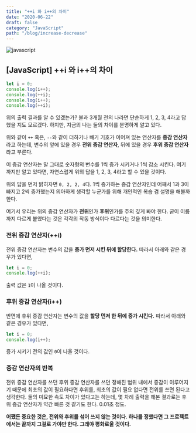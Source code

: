 ```yaml
---
title: "++i 와 i++의 차이"
date: "2020-06-22"
draft: false
category: "JavaScript"
path: "/blog/increase-decrease"
---
```


![javascript](https://blog.martinwork.co.kr/images/javascript/javascript.png)

## [JavaScript] ++i 와 i++의 차이

```js
let i = 0;
console.log(i++);
console.log(++i);
console.log(i++);
console.log(++i);
```

위의 출력 결과를 알 수 있겠는가? 불과 3개월 전의 나라면 단순하게 1, 2, 3, 4라고 답했을 지도 모르겠다. 하지만, 지금의 나는 둘의 차이를 분명하게 알고 있다.

위와 같이 `++` 혹은, `--`와 같이 더하기나 빼기 기호가 이어져 있는 연산자를 **증감 연산자**라고 하는데, 변수의 앞에 있을 경우 **전위 증감 연산자**, 뒤에 있을 경우 **후위 증감 연산자**라고 부른다.

이 증감 연산자는 말 그대로 숫자형의 변수를 1씩 증가 시키거나 1씩 감소 시킨다. 여기까지만 알고 있다면, 자연스럽게 위의 답을 1, 2, 3, 4라고 할 수 있을 것이다.

위의 답을 먼저 밝히자면 `0, 2, 2, 4`다.
1씩 증가하는 증감 연산자인데 어째서 1과 3이 빠지고 2씩 증가했는지 의아하게 생각할 누군가를 위해 개인적인 복습 겸 설명을 해볼까 한다.

여기서 우리는 위의 증감 연산자가 **전위**인가 **후위**인가를 주의 깊게 봐야 한다. 굳이 이름까지 다르게 붙였다는 것은 각각의 작동 방식이다 다르다는 것을 의미한다.


### 전위 증감 연산자(++i)
전위 증감 연산자는 변수의 값을 **증가 먼저 시킨 뒤에 할당한다.** 따라서 아래와 같은 경우가 있다면,

```javascript
let i = 0;
console.log(++i);
```

출력 값은 `1`이 나올 것이다.


### 후위 증감 연산자(i++)
반면에 후위 증감 연산자는 변수의 값을 **할당 먼저 한 뒤에 증가 시킨다.** 따라서 아래와 같은 경우가 있다면,

```js
let i = 0;
console.log(i++);
```

증가 시키기 전의 값인  `0`이 나올 것이다.


### 증감 연산자의 반복
전위 증감 연산자를 쓰던 후위 증감 연산자를 쓰던 정해진 범위 내에서 증감이 이루어지기 때문에 최초의 값이 필요하다면 후위를, 최초의 값이 필요 없다면 전위를 쓰면 된다고 생각한다. 둘의 미묘한 속도 차이가 있다고는 하는데, 몇 차례 출력을 해본 결과로는 후위 증감 연산자가 약간 빠른 것 같기도 한다. 0.01초 정도.

**어쨌든 중요한 것은, 전위와 후위를 섞어 쓰지 않는 것이다. 하나를 정했다면 그 프로젝트에서는 끝까지 그걸로 가야만 한다. 그래야 평화로울 것이다.**